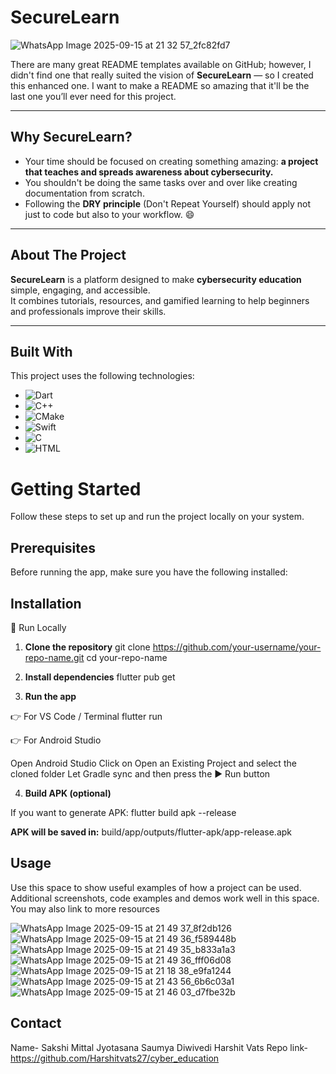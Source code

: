 # SecureLearn
![WhatsApp Image 2025-09-15 at 21 32 57_2fc82fd7](https://github.com/user-attachments/assets/fb0b81b3-4d93-4c44-b4fa-f6cfe4b48ca0)

There are many great README templates available on GitHub; however, I didn't find one that really suited the vision of **SecureLearn** — so I created this enhanced one. I want to make a README so amazing that it'll be the last one you’ll ever need for this project.  

---

## Why SecureLearn?  

- Your time should be focused on creating something amazing: **a project that teaches and spreads awareness about cybersecurity.**  
- You shouldn't be doing the same tasks over and over like creating documentation from scratch.  
- Following the **DRY principle** (Don't Repeat Yourself) should apply not just to code but also to your workflow. 😄  

---

##  About The Project  

**SecureLearn** is a platform designed to make **cybersecurity education** simple, engaging, and accessible.  
It combines tutorials, resources, and gamified learning to help beginners and professionals improve their skills.  

---
##  Built With  

This project uses the following technologies:  

- ![Dart](https://img.shields.io/badge/Dart-0175C2?style=for-the-badge&logo=dart&logoColor=white)  
- ![C++](https://img.shields.io/badge/C++-00599C?style=for-the-badge&logo=c%2B%2B&logoColor=white)  
- ![CMake](https://img.shields.io/badge/CMake-064F8C?style=for-the-badge&logo=cmake&logoColor=white)  
- ![Swift](https://img.shields.io/badge/Swift-FA7343?style=for-the-badge&logo=swift&logoColor=white)  
- ![C](https://img.shields.io/badge/C-A8B9CC?style=for-the-badge&logo=c&logoColor=white)  
- ![HTML](https://img.shields.io/badge/HTML5-E34F26?style=for-the-badge&logo=html5&logoColor=white)
  
#  Getting Started

Follow these steps to set up and run the project locally on your system.

##  Prerequisites

 Before running the app, make sure you have the following installed:

 ## Installation
 
🚀 Run Locally
1. **Clone the repository**
git clone https://github.com/your-username/your-repo-name.git
cd your-repo-name

2. **Install dependencies**
flutter pub get

3. **Run the app**

👉 For VS Code / Terminal
  flutter run

👉 For Android Studio

Open Android Studio
Click on Open an Existing Project and select the cloned folder
Let Gradle sync and then press the ▶ Run button

4. **Build APK (optional)**

  If you want to generate APK:
  flutter build apk --release

**APK will be saved in:**
build/app/outputs/flutter-apk/app-release.apk

## Usage
Use this space to show useful examples of how a project can be used. Additional screenshots, code examples and demos work well in this space. You may also link to more resources


![WhatsApp Image 2025-09-15 at 21 49 37_8f2db126](https://github.com/user-attachments/assets/c3fe8ae0-d382-4557-be29-e4b77a19892a)
![WhatsApp Image 2025-09-15 at 21 49 36_f589448b](https://github.com/user-attachments/assets/8cbaa008-f450-4d78-b03d-0c19c548dd81)
![WhatsApp Image 2025-09-15 at 21 49 35_b833a1a3](https://github.com/user-attachments/assets/cf24da33-dfbb-454f-bd32-e7c30806b9ed)
![WhatsApp Image 2025-09-15 at 21 49 36_fff06d08](https://github.com/user-attachments/assets/a666120c-5807-464f-923f-21d75b6cc20d)
![WhatsApp Image 2025-09-15 at 21 18 38_e9fa1244](https://github.com/user-attachments/assets/d42f22ca-5f48-436b-96ba-db509e402020)
![WhatsApp Image 2025-09-15 at 21 43 56_6b6c03a1](https://github.com/user-attachments/assets/ad3025c8-f93c-4729-9379-164a8ffcecb3)
![WhatsApp Image 2025-09-15 at 21 46 03_d7fbe32b](https://github.com/user-attachments/assets/807f1ddc-9059-4dc3-a3ee-558450acb885)


## Contact
Name- Sakshi Mittal 
      Jyotasana 
      Saumya Diwivedi
      Harshit Vats 
Repo link- https://github.com/Harshitvats27/cyber_education
